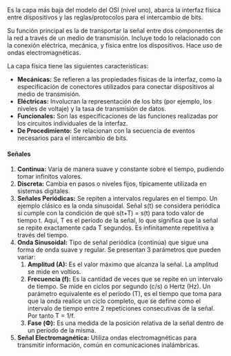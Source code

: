 Es la capa más baja del modelo del OSI (nivel uno), abarca la interfaz física entre dispositivos y las reglas/protocolos para el intercambio de bits.

Su función principal es la de transportar la señal entre dos componentes de la red a través de un medio de transmisión. Incluye todo lo relacionado con la conexión eléctrica, mecánica, y física entre los dispositivos. Hace uso de ondas electromagnéticas.

La capa física tiene las siguientes características:
- **Mecánicas:** Se refieren a las propiedades físicas de la interfaz, como la especificación de conectores utilizados para conectar dispositivos al medio de transmisión.
- **Eléctricas:** Involucran la representación de los bits (por ejemplo, los niveles de voltaje) y la tasa de transmisión de datos.
- **Funcionales:** Son las especificaciones de las funciones realizadas por los circuitos individuales de la interfaz.
- **De Procedimiento:** Se relacionan con la secuencia de eventos necesarios para el intercambio de bits.

#### Señales
1. **Continua:** Varía de manera suave y constante sobre el tiempo, pudiendo tomar infinitos valores.
2. **Discreta:** Cambia en pasos o niveles fijos, típicamente utilizada en sistemas digitales.
3. **Señales Periódicas:** Se repiten a intervalos regulares en el tiempo. Un ejemplo clásico es la onda sinusoidal. Señal s(t) se considera periódica si cumple con la condición de qué s(t+T) = s(t) para todo valor de tiempo t. Aquí, T es el período de la señal, lo que significa que la señal se repite exactamente cada T segundos. Es infinitamente repetitiva a través del tiempo.
4. **Onda Sinusoidal:** Tipo de señal periódica (continúa) que sigue una forma de onda suave y regular. Se presentan 3 parámetros que pueden variar:
	1. **Amplitud (A):** Es el valor máximo que alcanza la señal. La amplitud se mide en voltios.
	2. **Frecuencia (f):** Es la cantidad de veces que se repite en un intervalo de tiempo. Se mide en ciclos por segundo (c/s) o Hertz (Hz). Un parámetro equivalente es el período (T), es el tiempo que toma para que la onda realice un ciclo completo, que se define como el intervalo de tiempo entre 2 repeticiones consecutivas de la señal.  Por tanto T = 1/f.
	4. **Fase (Φ):** Es una medida de la posición relativa de la señal dentro de un período de la misma.
5. **Señal Electromagnética:** Utiliza ondas electromagnéticas para transmitir información, común en comunicaciones inalámbricas.